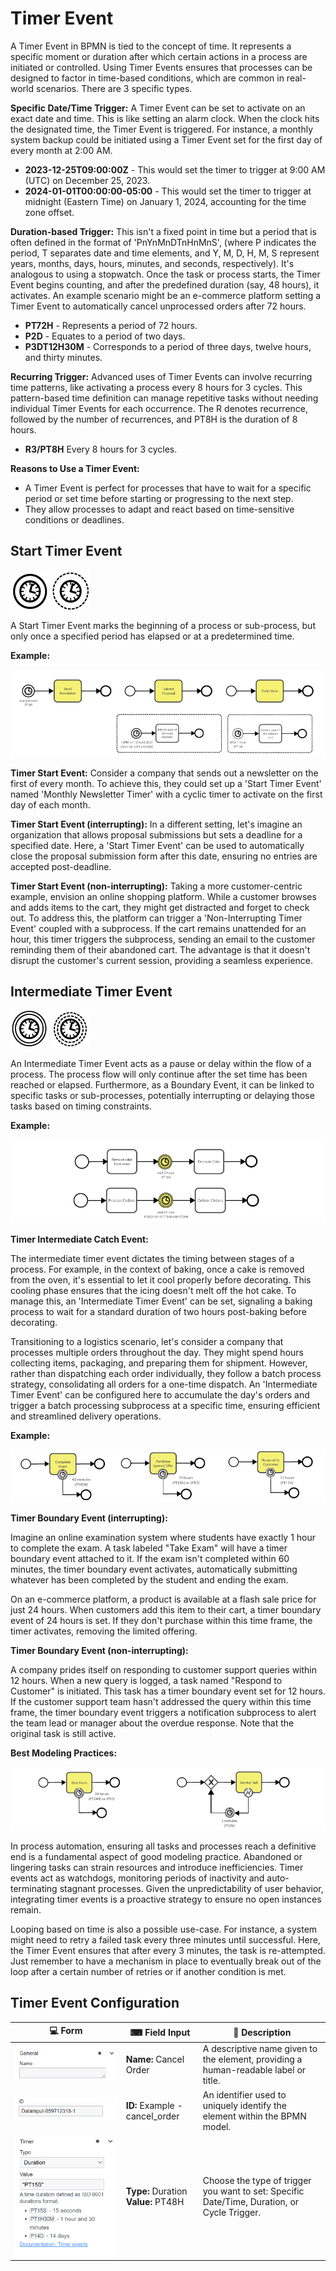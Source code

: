 # Timer Event

A Timer Event in BPMN is tied to the concept of time.
It represents a specific moment or duration after which certain actions in a process are initiated or controlled.
Using Timer Events ensures that processes can be designed to factor in time-based conditions, which are common in real-world scenarios.
There are 3 specific types.

**Specific Date/Time Trigger:** 
A Timer Event can be set to activate on an exact date and time. This is like setting an alarm clock. When the clock hits the designated time, the Timer Event is triggered. For instance, a monthly system backup could be initiated using a Timer Event set for the first day of every month at 2:00 AM.

- **2023-12-25T09:00:00Z** - This would set the timer to trigger at 9:00 AM (UTC) on December 25, 2023.
- **2024-01-01T00:00:00-05:00** - This would set the timer to trigger at midnight (Eastern Time) on January 1, 2024, accounting for the time zone offset.

**Duration-based Trigger:** This isn't a fixed point in time but a period that is often defined in the format of 'PnYnMnDTnHnMnS', (where P indicates the period, T separates date and time elements, and Y, M, D, H, M, S represent years, months, days, hours, minutes, and seconds, respectively). It's analogous to using a stopwatch. Once the task or process starts, the Timer Event begins counting, and after the predefined duration (say, 48 hours), it activates.
An example scenario might be an e-commerce platform setting a Timer Event to automatically cancel unprocessed orders after 72 hours.

- **PT72H** - Represents a period of 72 hours.
- **P2D** - Equates to a period of two days.
- **P3DT12H30M** - Corresponds to a period of three days, twelve hours, and thirty minutes.

**Recurring Trigger:** Advanced uses of Timer Events can involve recurring time patterns, like activating a process every 8 hours for 3 cycles. This pattern-based time definition can manage repetitive tasks without needing individual Timer Events for each occurrence. The R denotes recurrence, followed by the number of recurrences, and PT8H is the duration of 8 hours.

- **R3/PT8H** Every 8 hours for 3 cycles. 

**Reasons to Use a Timer Event:**

- A Timer Event is perfect for processes that have to wait for a specific period or set time before starting or progressing to the next step.
- They allow processes to adapt and react based on time-sensitive conditions or deadlines.

## Start Timer Event

![start_signal_event](images/start_timer_event.png)![start_timer_example](images/non_interrupting_start_timer.png)

A Start Timer Event marks the beginning of a process or sub-process, but only once a specified period has elapsed or at a predetermined time.

**Example:**

![start_timer_example](images/start_timer_example.png)

**Timer Start Event:** Consider a company that sends out a newsletter on the first of every month. To achieve this, they could set up a 'Start Timer Event' named 'Monthly Newsletter Timer' with a cyclic timer to activate on the first day of each month. 

**Timer Start Event (interrupting):** In a different setting, let's imagine an organization that allows proposal submissions but sets a deadline for a specified date. Here, a 'Start Timer Event' can be used to automatically close the proposal submission form after this date, ensuring no entries are accepted post-deadline. 

**Timer Start Event (non-interrupting):**
Taking a more customer-centric example, envision an online shopping platform. While a customer browses and adds items to the cart, they might get distracted and forget to check out. To address this, the platform can trigger a 'Non-Interrupting Timer Event' coupled with a subprocess. If the cart remains unattended for an hour, this timer triggers the subprocess, sending an email to the customer reminding them of their abandoned cart. The advantage is that it doesn't disrupt the customer's current session, providing a seamless experience.

## Intermediate Timer Event

![intermediate_timer_event](images/intermediate_timer_event.png) ![non_interrupting_intermediate_timer_event](images/non_interrupting_intermediate_timer_event.png)

An Intermediate Timer Event acts as a pause or delay within the flow of a process.
The process flow will only continue after the set time has been reached or elapsed.
Furthermore, as a Boundary Event, it can be linked to specific tasks or sub-processes, potentially interrupting or delaying those tasks based on timing constraints.

**Example:**

![timer_intermediate_example_1](images/start_timer_example_1.png)

**Timer Intermediate Catch Event:** 

The intermediate timer event dictates the timing between stages of a process.
For example, in the context of baking, once a cake is removed from the oven, it's essential to let it cool properly before decorating.
This cooling phase ensures that the icing doesn't melt off the hot cake.
To manage this, an 'Intermediate Timer Event' can be set, signaling a baking process to wait for a standard duration of two hours post-baking before decorating.

Transitioning to a logistics scenario, let's consider a company that processes multiple orders throughout the day.
They might spend hours collecting items, packaging, and preparing them for shipment.
However, rather than dispatching each order individually, they follow a batch process strategy, consolidating all orders for a one-time dispatch.
An 'Intermediate Timer Event' can be configured here to accumulate the day's orders and trigger a batch processing subprocess at a specific time, ensuring efficient and streamlined delivery operations.

**Example:**

![start_timer_example_2](images/start_timer_example_2.png)

**Timer Boundary Event (interrupting):** 

Imagine an online examination system where students have exactly 1 hour to complete the exam.
A task labeled "Take Exam" will have a timer boundary event attached to it.
If the exam isn't completed within 60 minutes, the timer boundary event activates, automatically submitting whatever has been completed by the student and ending the exam.

On an e-commerce platform, a product is available at a flash sale price for just 24 hours.
When customers add this item to their cart, a timer boundary event of 24 hours is set.
If they don't purchase within this time frame, the timer activates, removing the limited offering.

**Timer Boundary Event (non-interrupting):** 

A company prides itself on responding to customer support queries within 12 hours.
When a new query is logged, a task named "Respond to Customer" is initiated.
This task has a timer boundary event set for 12 hours.
If the customer support team hasn't addressed the query within this time frame, the timer boundary event triggers a notification subprocess to alert the team lead or manager about the overdue response.
Note that the original task is still active.

**Best Modeling Practices:**

![start_timer_example_3](images/start_timer_example_3.png)

In process automation, ensuring all tasks and processes reach a definitive end is a fundamental aspect of good modeling practice.
Abandoned or lingering tasks can strain resources and introduce inefficiencies.
Timer events act as watchdogs, monitoring periods of inactivity and auto-terminating stagnant processes.
Given the unpredictability of user behavior, integrating timer events is a proactive strategy to ensure no open instances remain.

Looping based on time is also a possible use-case.
For instance, a system might need to retry a failed task every three minutes until successful.
Here, the Timer Event ensures that after every 3 minutes, the task is re-attempted.
Just remember to have a mechanism in place to eventually break out of the loop after a certain number of retries or if another condition is met.

## Timer Event Configuration

| 💻 Form | ⌨ Field Input | 📝 Description |
| --- | --- | --- |
| ![name_field](images/name_field.png) | **Name:** Cancel Order | A descriptive name given to the element, providing a human-readable label or title. |
| ![id_field](images/id_field.png) | **ID:** Example - cancel_order | An identifier used to uniquely identify the element within the BPMN model. |
| ![timer_field](images/timer_field.png) | **Type:** Duration **Value:** PT48H | Choose the type of trigger you want to set: Specific Date/Time, Duration, or Cycle Trigger. |
